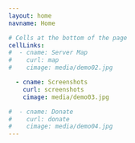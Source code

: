 ```yaml
---
layout: home
navname: Home

# Cells at the bottom of the page
cellLinks:
#  - cname: Server Map
#    curl: map
#    cimage: media/demo02.jpg

  - cname: Screenshots
    curl: screenshots
    cimage: media/demo03.jpg

#  - cname: Donate
#    curl: donate
#    cimage: media/demo04.jpg
---
```

